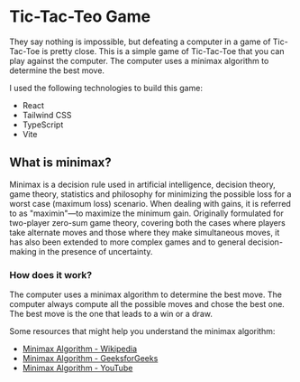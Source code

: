 # Tic-Tac-Teo Game

They say nothing is impossible, but defeating a computer in a game of Tic-Tac-Toe is pretty close. This is a simple game of Tic-Tac-Toe that you can play against the computer. The computer uses a minimax algorithm to determine the best move.

I used the following technologies to build this game:

- React
- Tailwind CSS
- TypeScript
- Vite

## What is minimax?

Minimax is a decision rule used in artificial intelligence, decision theory, game theory, statistics and philosophy for minimizing the possible loss for a worst case (maximum loss) scenario. When dealing with gains, it is referred to as "maximin"—to maximize the minimum gain. Originally formulated for two-player zero-sum game theory, covering both the cases where players take alternate moves and those where they make simultaneous moves, it has also been extended to more complex games and to general decision-making in the presence of uncertainty.

### How does it work?

The computer uses a minimax algorithm to determine the best move. The computer always compute all the possible moves and chose the best one. The best move is the one that leads to a win or a draw.

Some resources that might help you understand the minimax algorithm:

- [Minimax Algorithm - Wikipedia](https://en.wikipedia.org/wiki/Minimax)
- [Minimax Algorithm - GeeksforGeeks](https://www.geeksforgeeks.org/minimax-algorithm-in-game-theory-set-1-introduction/)
- [Minimax Algorithm - YouTube](https://www.youtube.com/watch?v=l-hh51ncgDI)
